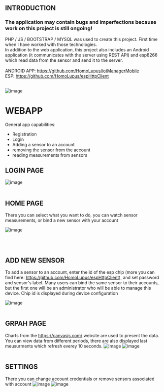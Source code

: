 
<h2> INTRODUCTION </h2>
<h3>  The application may contain bugs and imperfections because work on this project is still ongoing!</h3> 


PHP / JS / BOOTSTRAP / MYSQL was used to create this project.
First time when I have worked with those technologies. <br>
In addition to the web application, this project also includes an Android application (it communicates with the server using REST API) and esp8266 which read data from the sensor and send it to the server.
<br><br>
ANDROID APP: https://github.com/HomoLupus/iotManagerMobile
<br> 
ESP: https://github.com/HomoLupus/espHttpClient
<br><br>

![image](https://user-images.githubusercontent.com/83671766/189609027-474e9bb2-c7d8-4447-9c4e-16f9a457451a.png)

<h1> WEBAPP </h1>

General app capabilities:

<ul>
  <li>Registration</li>
  <li>Login</li>
  <li>Adding a sensor to an account</li>
  <li>removing the sensor from the account</li>
  <li>reading measurements from sensors</li>
</ul>

<h2> LOGIN PAGE </h2>


![image](https://user-images.githubusercontent.com/83671766/189491663-7d95f72c-05ce-4d05-b5f1-b014e88eb69d.png)
<br><br>



<h2> HOME PAGE </h2>
There you can select what you want to do, you can watch sensor measurements, or bind a new sensor with your account

![image](https://user-images.githubusercontent.com/83671766/189493065-36fda15e-43be-4372-8cb2-fce971428f3a.png)

<br><br>

<h2> ADD NEW SENSOR </h2>

To add a sensor to an account, enter the id of the esp chip (more you can find here: https://github.com/HomoLupus/espHttpClient), and set password and sensor's label. Many users can bind the same sensor to their accounts, but the first one will be an administrator who will be able to manage this device. Chip id is displayed during device configuration

![image](https://user-images.githubusercontent.com/83671766/189493368-f5cb2fd3-748d-48b0-af83-fc7b68ad853b.png)
<br><br>

<h2> GRPAH PAGE </h2>

Charts from the https://canvasjs.com/ website are used to present the data.
You can view data from different periods, there are also displayed last meusurments which refresh everey 10 seconds. 
![image](https://user-images.githubusercontent.com/83671766/189493891-0c5b23f1-b664-4b80-a30a-0c9e0e1b0c19.png)
![image](https://user-images.githubusercontent.com/83671766/189494641-b2ce0da6-3b9f-4cdd-9cda-203f44305971.png)
<br><br>

<h2> SETTINGS </h2>

There you can change account credentials or remove sensors associated with account
![image](https://user-images.githubusercontent.com/83671766/189493969-4b8d8b56-9afc-4851-994e-e14fd546d2e7.png)
![image](https://user-images.githubusercontent.com/83671766/189494006-06f0a5a7-c7d9-425c-be68-99347a263e80.png)




